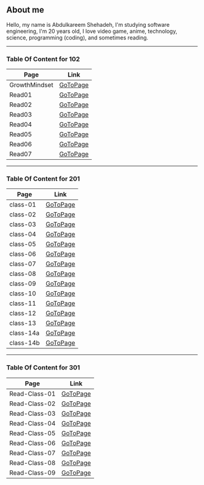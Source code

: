 ## About me
Hello, my name is Abdulkareem Shehadeh, I'm studying software engineering, I'm 20 years old, I love video game, anime, technology, science, programming (coding), and sometimes reading.  

---
### Table Of Content for 102

Page | Link
--- | ---
GrowthMindset | [GoToPage](https://a1abed1a.github.io/reading-notes/GrowthMindset)
Read01 | [GoToPage](https://a1abed1a.github.io/reading-notes/Read01)
Read02 | [GoToPage](https://a1abed1a.github.io/reading-notes/Read02)
Read03 | [GoToPage](https://a1abed1a.github.io/reading-notes/Read03)
Read04 | [GoToPage](https://a1abed1a.github.io/reading-notes/Read04)
Read05 | [GoToPage](https://a1abed1a.github.io/reading-notes/Read05)
Read06 | [GoToPage](https://a1abed1a.github.io/reading-notes/Read06)
Read07 | [GoToPage](https://a1abed1a.github.io/reading-notes/Read07)

---
### Table Of Content for 201

Page | Link
--- | ---
class-01 | [GoToPage](https://a1abed1a.github.io/reading-notes/class-01)
class-02 | [GoToPage](https://a1abed1a.github.io/reading-notes/class-02)
class-03 | [GoToPage](https://a1abed1a.github.io/reading-notes/class-03)
class-04 | [GoToPage](https://a1abed1a.github.io/reading-notes/class-04)
class-05 | [GoToPage](https://a1abed1a.github.io/reading-notes/class-05)
class-06 | [GoToPage](https://a1abed1a.github.io/reading-notes/class-06)
class-07 | [GoToPage](https://a1abed1a.github.io/reading-notes/class-07)
class-08 | [GoToPage](https://a1abed1a.github.io/reading-notes/class-08)
class-09 | [GoToPage](https://a1abed1a.github.io/reading-notes/class-09)
class-10 | [GoToPage](https://a1abed1a.github.io/reading-notes/class-10)
class-11 | [GoToPage](https://a1abed1a.github.io/reading-notes/class-11)
class-12 | [GoToPage](https://a1abed1a.github.io/reading-notes/class-12)
class-13 | [GoToPage](https://a1abed1a.github.io/reading-notes/class-13)
class-14a | [GoToPage](https://a1abed1a.github.io/reading-notes/class-14a)
class-14b | [GoToPage](https://a1abed1a.github.io/reading-notes/class-14b)

---
### Table Of Content for 301

Page | Link
--- | ---
Read-Class-01 | [GoToPage](https://a1abed1a.github.io/reading-notes/Read-Class-01)
Read-Class-02 | [GoToPage](https://a1abed1a.github.io/reading-notes/Read-Class-02)
Read-Class-03 | [GoToPage](https://a1abed1a.github.io/reading-notes/Read-Class-03)
Read-Class-04 | [GoToPage](https://a1abed1a.github.io/reading-notes/Read-Class-04)
Read-Class-05 | [GoToPage](https://a1abed1a.github.io/reading-notes/Read-Class-05)
Read-Class-06 | [GoToPage](https://a1abed1a.github.io/reading-notes/Read-Class-06)
Read-Class-07 | [GoToPage](https://a1abed1a.github.io/reading-notes/Read-Class-07)
Read-Class-08 | [GoToPage](https://a1abed1a.github.io/reading-notes/Read-Class-08)
Read-Class-09 | [GoToPage](https://a1abed1a.github.io/reading-notes/Read-Class-09)
